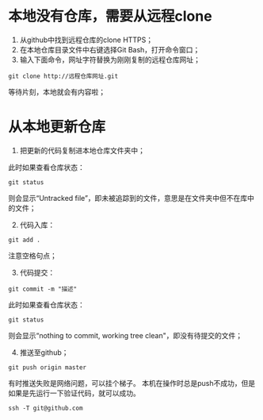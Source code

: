 # 本地没有仓库，需要从远程clone
1. 从github中找到远程仓库的clone HTTPS；
2. 在本地仓库目录文件中右键选择Git Bash，打开命令窗口；
3. 输入下面命令，网址字符替换为刚刚复制的远程仓库网址；
```
git clone http://远程仓库网址.git 
```
等待片刻，本地就会有内容啦；
# 从本地更新仓库
1. 把更新的代码复制进本地仓库文件夹中；

此时如果查看仓库状态：
```
git status
```
则会显示“Untracked file”，即未被追踪到的文件，意思是在文件夹中但不在库中的文件；


2. 代码入库：
```
git add .
```
注意空格句点；

3. 代码提交：
```
git commit -m "描述"
```
此时如果查看仓库状态：
```
git status
```
则会显示“nothing to commit, working tree clean"，即没有待提交的文件；
    
4. 推送至github；
```
git push origin master
```
有时推送失败是网络问题，可以挂个梯子。
本机在操作时总是push不成功，但是如果是先运行一下验证代码，就可以成功。
```
ssh -T git@github.com
```


